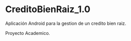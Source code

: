 # CreditoBienRaiz_1.0

Aplicación Android para la gestion de un credito bien raiz.

Proyecto Academico.
